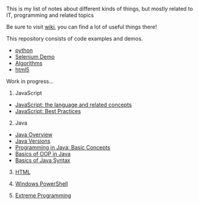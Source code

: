 This is my list of notes about different kinds of things, but mostly related to IT, programming and related topics

Be sure to visit [wiki](https://github.com/m-a-ge/notes/wiki), you can find a lot of useful things there!

This repository consists of code examples and demos.

* [python](./python)
* [Selenium Demo](./selenium-demo)
* [Algorithms](./algorithms)
* [html5](./html5)

Work in progress...

1. JavaScript
 - [JavaScript: the language and related concepts][3]
 - [JavaScript: Best Practices][2]

2. Java
 - [Java Overview][4]
 - [Java Versions][6]
 - [Programming in Java: Basic Concepts][5]
 - [Basics of OOP in Java][7]
 - [Basics of Java Syntax][8]

3. [HTML][1]

4. [Windows PowerShell][2]

5. [Extreme Programming][9]

[1]: html.md

[2]: PowerShell.md

[2]: javaScript-best-practices.md
[3]: JavaScript.md

[4]: ./java/java-overview.md (Java Overview)
[5]: ./java/java-programming-basic-concepts.md
[6]: ./java/java-versions.md
[7]: ./java/java-oop-basics.md
[8]: ./java/java-syntax-basics.md

[9]: extreme-programming.md
